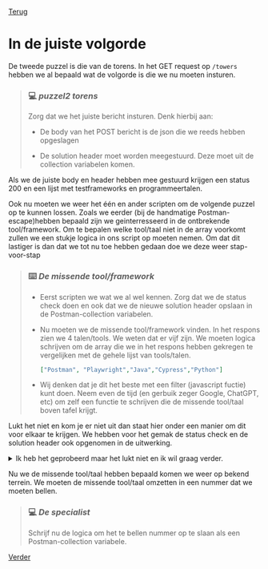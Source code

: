 [Terug](04.%20puzzle1.md)
# In de juiste volgorde

De tweede puzzel is die van de torens. In het GET request op `/towers` hebben we al bepaald wat de volgorde is die we nu moeten insturen. 

> ### :computer: ***puzzel2 torens***
> 
> Zorg dat we het juiste bericht insturen. Denk hierbij aan:
> 
> - De body van het POST bericht is de json die we reeds hebben opgeslagen
> 
> - De solution header moet worden meegestuurd.  Deze moet uit de collection variabelen komen.

Als we de juiste body en header hebben mee gestuurd krijgen een status 200 en een lijst met testframeworks en programmeertalen.

Ook nu moeten we weer het één en ander scripten om de volgende puzzel op te kunnen lossen. Zoals we eerder (bij de handmatige Postman-escape)hebben bepaald zijn we geinterresseerd in de ontbrekende tool/framework. Om te bepalen welke tool/taal niet in de array voorkomt zullen we een stukje logica in ons script op moeten nemen.  Om dat dit lastiger is dan dat we tot nu toe hebben gedaan doe we deze weer stap-voor-stap 

> ### :keyboard: ***De missende tool/framework***
> 
> - Eerst scripten we wat we al wel kennen. Zorg dat we de status check doen en ook dat we de nieuwe solution header opslaan in de Postman-collection variabelen.
> 
> - Nu moeten we de missende tool/framework vinden. In het respons zien we 4 talen/tools. We weten dat er vijf zijn. We moeten logica schrijven om de array die we in het respons hebben gekregen te vergelijken met de gehele lijst van tools/talen. 
>   
>   ```json
>   ["Postman", "Playwright","Java","Cypress","Python"]
>   ```
> 
> - Wij denken dat je dit het beste met een filter (javascript fuctie) kunt doen. Neem even de tijd (en gerbuik zeger Google, ChatGPT, etc) om zelf een functie te schrijven die de missende tool/taal boven tafel krijgt.



Lukt het niet en kom je er niet uit dan staat hier onder een manier om dit voor elkaar te krijgen. We hebben voor het gemak de status check en de solution header ook opgenomen in de uitwerking.

<details>  
<summary>Ik heb het geprobeerd maar het lukt niet en ik wil graag verder.</summary>

### Uitwerking

In de uitwerking hebben we een losse fuctie gemaakt die, wanneer je deze de array uit je respons geeft, de missende tool retourneerd.

```javascript
pm.test("Handle solution header", function () {
    //in this test we write the solution header to colection variables
    let solution2 = postman.getResponseHeader("solution2");
    pm.collectionVariables.set("headerPuzzel3", solution2);
});

pm.test("Who we need to call", function () {
    let jsonData = pm.response.json();
    // call findMissingTool funtion to get the missing tool 
    let missingTool = findMissingTool(jsonData.tools);

    // logic to determine who to call


    pm.collectionVariables.set("numberSpecialist", specialistToCall);
});


function findMissingTool(arr) {
    const allItems = ["Postman", "Java", "Cypress", "Python", "Playwright"];
    const missingItem = allItems.filter(item => !arr.includes(item));
    return missingItem[0];
}

pm.test("Status code is 200", function () {
    pm.response.to.have.status(200);
});
 
```

</details>

Nu we de missende tool/taal hebben bepaald komen we weer op bekend terrein. We moeten de missende tool/taal omzetten in een nummer dat we moeten bellen.

> ### :computer: ***De specialist***
> 
> Schrijf nu de logica om het te bellen nummer op te slaan als een Postman-collection variabele.

[Verder](06.%20puzzle3.md)
